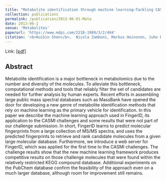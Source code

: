 ```yaml
---
title: "Metabolite identification through machine learning—Tackling CASMI challenge using fingerID"
collection: publications
permalink: /publication/2013-06-01-Meta
date: 2013-06-1
venue: 'Metabolites'
paperurl: 'https://www.mdpi.com/2218-1989/3/2/484'
citation: '<b>Huibin Shen</b>,  Nicola Zamboni, Markus Heinonen, Juho Rousu. (2013). &quot;Metabolite identification through machine learning—Tackling CASMI challenge using fingerID&quot; <i>Metabolites</i>'
---
```



Link: [[pdf]](https://www.mdpi.com/2218-1989/3/2/484/pdf)


## Abstract

Metabolite identification is a major bottleneck in metabolomics due to the number and diversity of the molecules. To alleviate this bottleneck, computational methods and tools that reliably filter the set of candidates are needed for further analysis by human experts. Recent efforts in assembling large public mass spectral databases such as MassBank have opened the door for developing a new genre of metabolite identification methods that rely on machine learning as the primary vehicle for identification. In this paper we describe the machine learning approach used in FingerID, its application to the CASMI challenges and some results that were not part of our challenge submission. In short, FingerID learns to predict molecular fingerprints from a large collection of MS/MS spectra, and uses the predicted fingerprints to retrieve and rank candidate molecules from a given large molecular database. Furthermore, we introduce a web server for FingerID, which was applied for the first time to the CASMI challenges. The challenge results show that the new machine learning framework produces competitive results on those challenge molecules that were found within the relatively restricted KEGG compound database. Additional experiments on the PubChem database confirm the feasibility of the approach even on a much larger database, although room for improvement still remains.
